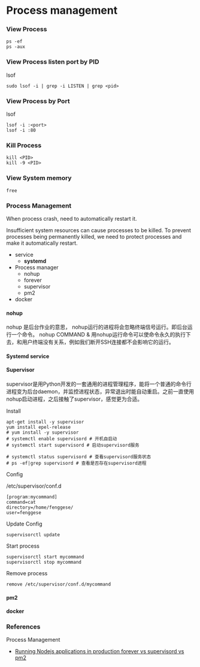 # Process management

### View Process

```shell
ps -ef
ps -aux
```

### View Process listen port by PID

lsof

```shell
sudo lsof -i | grep -i LISTEN | grep <pid>
```

### View Process by Port

lsof

```shell
lsof -i :<port>
lsof -i :80
```



### Kill Process

```shell
kill <PID>
kill -9 <PID>
```



### View System memory

```shell
free
```



### Process Management

When process crash, need to automatically restart it.

Insufficient system resources can cause processes to be killed. To prevent processes being permanently killed, we need to protect processes and make it automatically restart.

- service
  - **systemd**
- Process manager
  - nohup
  - forever
  - supervisor
  - pm2
- docker



#### nohup

nohup 是后台作业的意思， nohup运行的进程将会忽略终端信号运行。即后台运行一个命令。 
nohup COMMAND & 用nohup运行命令可以使命令永久的执行下去，和用户终端没有关系，例如我们断开SSH连接都不会影响它的运行。

#### Systemd service



#### Supervisor

supervisor是用Python开发的一套通用的进程管理程序，能将一个普通的命令行进程变为后台daemon，并监控进程状态，异常退出时能自动重启。之前一直使用nohup启动进程，之后接触了supervisor，感觉更为合适。

Install

```shell
apt-get install -y supervisor
yum install epel-release
# yum install -y supervisor
# systemctl enable supervisord # 开机自启动
# systemctl start supervisord # 启动supervisord服务

# systemctl status supervisord # 查看supervisord服务状态
# ps -ef|grep supervisord # 查看是否存在supervisord进程
```

Config

/etc/supervisor/conf.d

```shell
[program:mycommand]
command=cat
directory=/home/fenggese/
user=fenggese
```

Update Config

```shell
supervisorctl update
```

Start process

```shell
supervisorctl start mycommand
supervisorctl stop mycommand
```

Remove process

```shell
remove /etc/supervisor/conf.d/mycommand
```



#### pm2

#### docker





### References

Process Management

- [Running Nodejs applications in production forever vs supervisord vs pm2](https://mrvautin.com/running-nodejs-applications-in-production-forever-vs-supervisord-vs-pm2/)